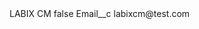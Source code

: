<?xml version="1.0" encoding="UTF-8"?>
<CustomMetadata xmlns="http://soap.sforce.com/2006/04/metadata" xmlns:xsi="http://www.w3.org/2001/XMLSchema-instance" xmlns:xsd="http://www.w3.org/2001/XMLSchema">
    <label>LABIX CM</label>
    <protected>false</protected>
    <values>
        <field>Email__c</field>
        <value xsi:type="xsd:string">labixcm@test.com</value>
    </values>
</CustomMetadata>
